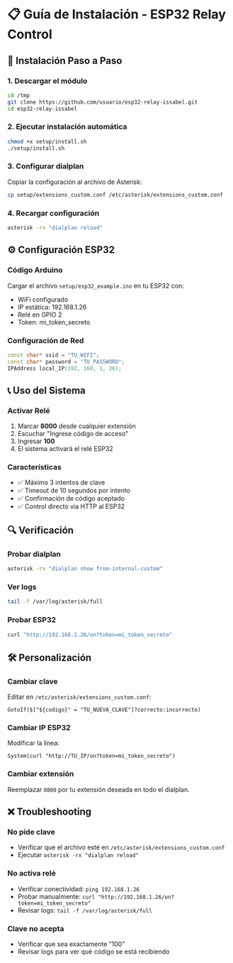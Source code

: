 # 📋 Guía de Instalación - ESP32 Relay Control

## 🔧 Instalación Paso a Paso

### 1. Descargar el módulo
```bash
cd /tmp
git clone https://github.com/usuario/esp32-relay-issabel.git
cd esp32-relay-issabel
```

### 2. Ejecutar instalación automática
```bash
chmod +x setup/install.sh
./setup/install.sh
```

### 3. Configurar dialplan
Copiar la configuración al archivo de Asterisk:
```bash
cp setup/extensions_custom.conf /etc/asterisk/extensions_custom.conf
```

### 4. Recargar configuración
```bash
asterisk -rx "dialplan reload"
```

## ⚙️ Configuración ESP32

### Código Arduino
Cargar el archivo `setup/esp32_example.ino` en tu ESP32 con:
- WiFi configurado
- IP estática: 192.168.1.26
- Relé en GPIO 2
- Token: mi_token_secreto

### Configuración de Red
```cpp
const char* ssid = "TU_WIFI";
const char* password = "TU_PASSWORD";
IPAddress local_IP(192, 168, 1, 26);
```

## 📞 Uso del Sistema

### Activar Relé
1. Marcar **8000** desde cualquier extensión
2. Escuchar "Ingrese código de acceso"
3. Ingresar **100**
4. El sistema activará el relé ESP32

### Características
- ✅ Máximo 3 intentos de clave
- ✅ Timeout de 10 segundos por intento
- ✅ Confirmación de código aceptado
- ✅ Control directo via HTTP al ESP32

## 🔍 Verificación

### Probar dialplan
```bash
asterisk -rx "dialplan show from-internal-custom"
```

### Ver logs
```bash
tail -f /var/log/asterisk/full
```

### Probar ESP32
```bash
curl "http://192.168.1.26/on?token=mi_token_secreto"
```

## 🛠️ Personalización

### Cambiar clave
Editar en `/etc/asterisk/extensions_custom.conf`:
```
GotoIf($["${codigo}" = "TU_NUEVA_CLAVE"]?correcto:incorrecto)
```

### Cambiar IP ESP32
Modificar la línea:
```
System(curl "http://TU_IP/on?token=mi_token_secreto")
```

### Cambiar extensión
Reemplazar `8000` por tu extensión deseada en todo el dialplan.

## ❌ Troubleshooting

### No pide clave
- Verificar que el archivo esté en `/etc/asterisk/extensions_custom.conf`
- Ejecutar `asterisk -rx "dialplan reload"`

### No activa relé
- Verificar conectividad: `ping 192.168.1.26`
- Probar manualmente: `curl "http://192.168.1.26/on?token=mi_token_secreto"`
- Revisar logs: `tail -f /var/log/asterisk/full`

### Clave no acepta
- Verificar que sea exactamente "100"
- Revisar logs para ver qué código se está recibiendo